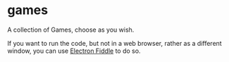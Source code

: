 # games
A collection of Games, choose as you wish.


If you want to run the code, but not in a web browser, rather as a different window, you can use [Electron Fiddle](https://www.electronjs.org/fiddle) to do so.
